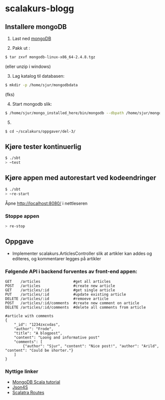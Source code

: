 # scalakurs-blogg #

## Installere mongoDB
1. Last ned [mongoDB](http://http://www.mongodb.org/downloads)

2. Pakk ut : 
```sh
$ tar zxvf mongodb-linux-x86_64-2.4.8.tgz
```

(eller unzip i windows)

3. Lag katalog til databasen: 
```sh
$ mkdir -p /home/sjur/mongodbdata
```

(fks)

4. Start mongodb slik: 
```sh
$ /home/sjur/mongo_installed_here/bin/mongodb --dbpath /home/sjur/mongodbdata
```

5. 
```sh
$ cd ~/scalakurs/oppgaver/del-3/
```


## Kjøre tester kontinuerlig ##

```sh
$ ./sbt
> ~test
```

## Kjøre appen med autorestart ved kodeendringer ##

```sh
$ ./sbt
> ~re-start
```

Åpne [http://localhost:8080/](http://localhost:8080/) i nettleseren

### Stoppe appen

```sh
> re-stop
```

## Oppgave
* Implementer scalakurs.ArticlesController slik at artikler kan addes og editeres, og kommentarer legges på artikler

### Følgende API i backend forventes av front-end appen:
```
GET    /articles               #get all articles
POST   /articles               #create new article
GET    /articles/:id           #get single article
PUT    /articles/:id           #update existing article
DELETE /articles/:id           #remoeve article
POST   /articles/:id/comments  #create new comment on article
DELETE /articles/:id/comments  #delete all comments from article

#article with comments
{
    "_id": "1234zxcvdas",
    "author": "Frode",
    "title": "A blogpost",
    "content": "Loong and informative post"
    "comments": [
        {"author": "Sjur", "content": "Nice post!", "author": "Arild", "content": "Could be shorter."}
    ]
}
```

### Nyttige linker

* [MongoDB Scala tutorial](http://mongodb.github.io/casbah/tutorial.html)
* [Json4S](https://github.com/json4s/json4s)
* [Scalatra Routes](http://scalatra.org/2.2/guides/http/routes.html)


